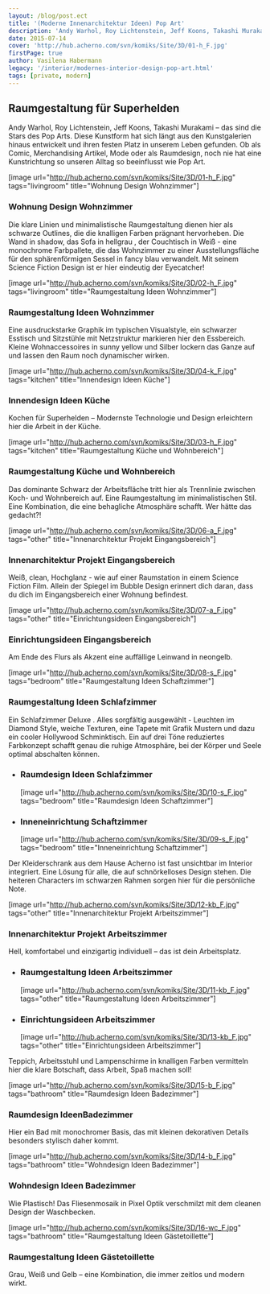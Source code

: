 ```yaml
---
layout: /blog/post.ect
title: '(Moderne Innenarchitektur Ideen) Pop Art'
description: 'Andy Warhol, Roy Lichtenstein, Jeff Koons, Takashi Murakami – das sind die Stars des Pop Arts.  Diese Kunstform hat sich längt aus den Kunstgalerien hinaus entwickelt und  ihren festen Platz in unserem Leben gefunden. Ob als Comic, Merchandising Artikel, Mode oder als Raumdesign, noch nie hat eine Kunstrichtung so unseren Alltag so beeinflusst wie Pop Art.'
date: 2015-07-14
cover: 'http://hub.acherno.com/svn/komiks/Site/3D/01-h_F.jpg'
firstPage: true
author: Vasilena Habermann
legacy: '/interior/modernes-interior-design-pop-art.html'
tags: [private, modern]
---
```

## **Raumgestaltung** für Superhelden
Andy Warhol, Roy Lichtenstein, Jeff Koons, Takashi Murakami – das sind die Stars des Pop Arts.  Diese Kunstform hat sich längt aus den Kunstgalerien hinaus entwickelt und  ihren festen Platz in unserem Leben gefunden. Ob als Comic, Merchandising Artikel, Mode oder als Raumdesign, noch nie hat eine Kunstrichtung so unseren Alltag so beeinflusst wie Pop Art.

[image url="http://hub.acherno.com/svn/komiks/Site/3D/01-h_F.jpg" tags="livingroom" title="Wohnung Design Wohnzimmer"]
### Wohnung Design **Wohnzimmer**

Die klare Linien und minimalistische Raumgestaltung dienen hier als schwarze Outlines, die die knalligen Farben prägnant hervorheben. Die Wand in shadow, das Sofa in hellgrau , der Couchtisch in Weiß - eine monochrome Farbpallete, die das Wohnzimmer zu einer Ausstellungsfläche für den sphärenförmigen Sessel in fancy blau verwandelt. Mit seinem Science Fiction Design ist er hier eindeutig der Eyecatcher!

[image url="http://hub.acherno.com/svn/komiks/Site/3D/02-h_F.jpg" tags="livingroom" title="Raumgestaltung Ideen Wohnzimmer"]
### Raumgestaltung Ideen **Wohnzimmer**

Eine ausdruckstarke Graphik im typischen Visualstyle, ein schwarzer Esstisch und Sitzstühle mit Netzstruktur markieren hier den Essbereich. Kleine Wohnaccessoires in sunny yellow und Silber lockern das Ganze auf und lassen den Raum noch dynamischer wirken.

[image url="http://hub.acherno.com/svn/komiks/Site/3D/04-k_F.jpg" tags="kitchen" title="Innendesign Ideen Küche"]
### Innendesign Ideen **Küche**

Kochen für Superhelden – Modernste Technologie und Design erleichtern hier die Arbeit in der Küche.

[image url="http://hub.acherno.com/svn/komiks/Site/3D/03-h_F.jpg" tags="kitchen" title="Raumgestaltung Küche und Wohnbereich"]
### Raumgestaltung **Küche und Wohnbereich**

Das dominante Schwarz der Arbeitsfläche tritt hier als Trennlinie zwischen Koch- und Wohnbereich auf. Eine Raumgestaltung im minimalistischen Stil. Eine Kombination, die eine behagliche Atmosphäre schafft. Wer hätte das gedacht?!

[image url="http://hub.acherno.com/svn/komiks/Site/3D/06-a_F.jpg" tags="other" title="Innenarchitektur Projekt Eingangsbereich"]
### Innenarchitektur Projekt **Eingangsbereich**

Weiß, clean, Hochglanz - wie auf einer Raumstation in einem Science Fiction Film. Allein der Spiegel im Bubble Design erinnert dich daran, dass du dich im Eingangsbereich einer Wohnung befindest.

[image url="http://hub.acherno.com/svn/komiks/Site/3D/07-a_F.jpg" tags="other" title="Einrichtungsideen Eingangsbereich"]
### Einrichtungsideen **Eingangsbereich**

Am Ende des Flurs als Akzent eine auffällige Leinwand in neongelb.

[image url="http://hub.acherno.com/svn/komiks/Site/3D/08-s_F.jpg" tags="bedroom" title="Raumgestaltung Ideen Schaftzimmer"]
### Raumgestaltung Ideen **Schlafzimmer**

Ein Schlafzimmer Deluxe . Alles  sorgfältig  ausgewählt - Leuchten im Diamond Style, weiche Texturen, eine Tapete mit Grafik Mustern und dazu ein cooler Hollywood Schminktisch.  Ein auf drei Töne reduziertes Farbkonzept schafft genau die ruhige Atmosphäre, bei der Körper und Seele optimal abschalten können.

-   ### Raumdesign Ideen **Schlafzimmer**
    [image url="http://hub.acherno.com/svn/komiks/Site/3D/10-s_F.jpg" tags="bedroom" title="Raumdesign Ideen Schaftzimmer"]
-   ### Inneneinrichtung **Schaftzimmer**
    [image url="http://hub.acherno.com/svn/komiks/Site/3D/09-s_F.jpg" tags="bedroom" title="Inneneinrichtung Schaftzimmer"]

Der Kleiderschrank aus dem Hause Acherno ist fast unsichtbar im Interior integriert. Eine Lösung für alle, die auf schnörkelloses Design stehen.  Die heiteren Characters im schwarzen Rahmen sorgen hier für die persönliche Note.

[image url="http://hub.acherno.com/svn/komiks/Site/3D/12-kb_F.jpg" tags="other" title="Innenarchitektur Projekt Arbeitszimmer"]
### Innenarchitektur Projekt **Arbeitszimmer**

Hell, komfortabel und einzigartig individuell – das ist dein Arbeitsplatz. 

-   ### Raumgestaltung Ideen **Arbeitszimmer**
    [image url="http://hub.acherno.com/svn/komiks/Site/3D/11-kb_F.jpg" tags="other" title="Raumgestaltung Ideen Arbeitszimmer"]
-   ### Einrichtungsideen **Arbeitszimmer**
    [image url="http://hub.acherno.com/svn/komiks/Site/3D/13-kb_F.jpg" tags="other" title="Einrichtungsideen Arbeitszimmer"]

Teppich, Arbeitsstuhl und Lampenschirme in knalligen Farben vermitteln hier die klare Botschaft, dass Arbeit, Spaß machen soll!

[image url="http://hub.acherno.com/svn/komiks/Site/3D/15-b_F.jpg" tags="bathroom" title="Raumdesign Ideen Badezimmer"]
### Raumdesign Ideen**Badezimmer**

Hier ein Bad mit monochromer Basis, das mit kleinen dekorativen Details  besonders stylisch daher kommt.

[image url="http://hub.acherno.com/svn/komiks/Site/3D/14-b_F.jpg" tags="bathroom" title="Wohndesign Ideen Badezimmer"]
### Wohndesign Ideen **Badezimmer**

Wie Plastisch! Das Fliesenmosaik in Pixel Optik verschmilzt mit dem cleanen Design der Waschbecken. 

[image url="http://hub.acherno.com/svn/komiks/Site/3D/16-wc_F.jpg" tags="bathroom" title="Raumgestaltung Ideen Gästetoillette"]
### Raumgestaltung Ideen **Gästetoillette**

Grau, Weiß und Gelb – eine Kombination, die immer zeitlos und modern wirkt.